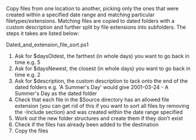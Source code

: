 Copy files from one location to another, picking only the ones that were created within a specified date range and matching particular filetypes/extensions.
Matching files are copied to dated folders with a custom description and further split by file extensions into subfolders. The steps it takes are listed below:

Dated_and_extension_file_sort.ps1

1.	Ask for $daysOldest, the farthest (in whole days) you want to go back in time e.g. 5
2.	Ask for $daysNewest, the closest (in whole days) you want to go back in time e.g. 2
3.	Ask for $description, the custom description to tack onto the end of the dated folders
	e.g. 'A Summer's Day' would give 2001-03-24 - A Summer's Day as the dated folder
4.	Check that each file in the $Source directory has an allowed file extension
	(you can get rid of this if you want to sort all files by removing the -Include section)
	and was created within the date range specified
5.	Work out the new folder structures and create them if they don't exist
6.	Check if the files has already been added to the destination
7.	Copy the files